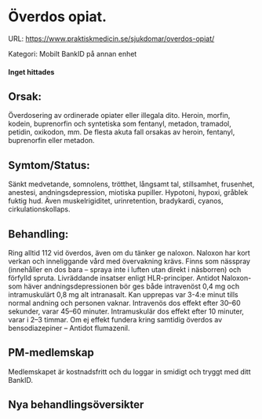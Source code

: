# Överdos opiat.

URL: https://www.praktiskmedicin.se/sjukdomar/overdos-opiat/



Kategori: Mobilt BankID på annan enhet

#### Inget hittades

## Orsak:

Överdosering av ordinerade opiater eller illegala dito. Heroin, morfin, kodein, buprenorfin och syntetiska som fentanyl, metadon, tramadol, petidin, oxikodon, mm. De flesta akuta fall orsakas av heroin, fentanyl, buprenorfin eller metadon.

## Symtom/Status:

Sänkt medvetande, somnolens, trötthet, långsamt tal, stillsamhet, frusenhet, anestesi, andningsdepression, miotiska pupiller. Hypotoni, hypoxi, gråblek fuktig hud. Även muskelrigiditet, urinretention, bradykardi, cyanos, cirkulationskollaps.

## Behandling:

Ring alltid 112 vid överdos, även om du tänker ge naloxon. Naloxon har kort verkan och inneliggande vård med övervakning krävs. Finns som nässpray (innehåller en dos bara – spraya inte i luften utan direkt i näsborren) och förfylld spruta.
Livräddande insatser enligt HLR-principer. Antidot Naloxon- som häver andningsdepressionen bör ges både intravenöst 0,4 mg och intramuskulärt 0,8 mg alt intranasalt. Kan upprepas var 3-4:e minut tills normal andning och personen vaknar. Intravenös dos effekt efter 30–60 sekunder, varar 45–60 minuter. Intramuskulär dos effekt efter 10 minuter, varar i 2–3 timmar.
Om ej effekt fundera kring samtidig överdos av bensodiazepiner – Antidot flumazenil.

## PM-medlemskap

Medlemskapet är kostnadsfritt och du loggar in smidigt och tryggt med ditt BankID.

## Nya behandlingsöversikter

